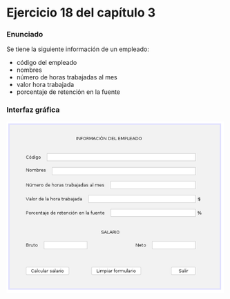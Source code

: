 # Ejercicio 18 del capítulo 3

### Enunciado
Se tiene la siguiente información de un empleado:
* código del empleado
* nombres
* número de horas trabajadas al mes
* valor hora trabajada
* porcentaje de retención en la fuente

### Interfaz gráfica
![Imagen de la interfaz gráfica](./gui.png)
